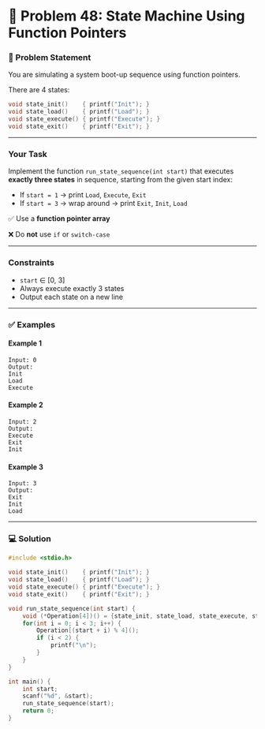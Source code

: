 # 🧩 Problem 48: State Machine Using Function Pointers

### 📝 Problem Statement

You are simulating a system boot-up sequence using function pointers.

There are 4 states:

```c
void state_init()    { printf("Init"); }
void state_load()    { printf("Load"); }
void state_execute() { printf("Execute"); }
void state_exit()    { printf("Exit"); }
```

---

### Your Task

Implement the function `run_state_sequence(int start)` that executes **exactly three states** in sequence, starting from the given start index:

* If `start = 1` → print `Load`, `Execute`, `Exit`
* If `start = 3` → wrap around → print `Exit`, `Init`, `Load`

✅ Use a **function pointer array**

❌ Do **not** use `if` or `switch-case`

---

### Constraints

* `start` ∈ \[0, 3]
* Always execute exactly 3 states
* Output each state on a new line

---

### ✅ Examples

#### Example 1

```
Input: 0
Output:
Init
Load
Execute
```

#### Example 2

```
Input: 2
Output:
Execute
Exit
Init
```

#### Example 3

```
Input: 3
Output:
Exit
Init
Load
```

---

### 💻 Solution

```c
#include <stdio.h>

void state_init()    { printf("Init"); }
void state_load()    { printf("Load"); }
void state_execute() { printf("Execute"); }
void state_exit()    { printf("Exit"); }

void run_state_sequence(int start) {
    void (*Operation[4])() = {state_init, state_load, state_execute, state_exit};
    for(int i = 0; i < 3; i++) {
        Operation[(start + i) % 4]();
        if (i < 2) {
            printf("\n");
        }
    }
}

int main() {
    int start;
    scanf("%d", &start);
    run_state_sequence(start);
    return 0;
}
```